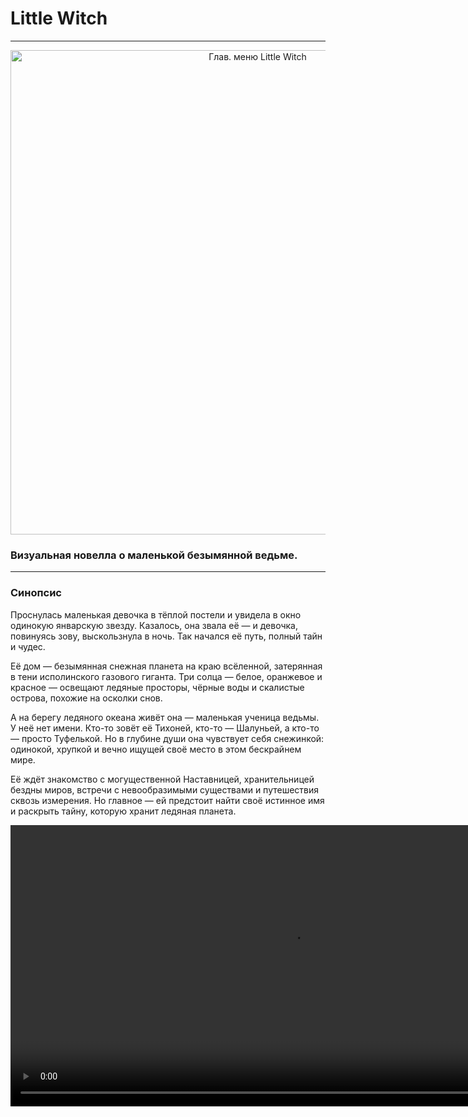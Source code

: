 <div>
  <h1><b>Little Witch</b></h1>
</div>
<div align="center">
  <hr> 
  <p>
    <img src="https://github.com/Raznorabochie-NECO-Game-Stydio/LittleWitch_NewENGINE/raw/master/main_menu.gif" alt="Глав. меню Little Witch" width="775" />
  </p>
</div>

### Визуальная новелла о маленькой безымянной ведьме.

---

### Синопсис

Проснулась маленькая девочка в тёплой постели и увидела в окно одинокую январскую звезду. Казалось, она звала её — и девочка, повинуясь зову, выскользнула в ночь. Так начался её путь, полный тайн и чудес.

Её дом — безымянная снежная планета на краю всёленной, затерянная в тени исполинского газового гиганта. Три солца — белое, оранжевое и красное — освещают ледяные просторы, чёрные воды и скалистые острова, похожие на осколки снов.

А на берегу ледяного океана живёт она — маленькая ученица ведьмы. У неё нет имени. Кто-то зовёт её Тихоней, кто-то — Шалуньей, а кто-то — просто Туфелькой. Но в глубине души она чувствует себя снежинкой: одинокой, хрупкой и вечно ищущей своё место в этом бескрайнем мире.

Её ждёт знакомство с могущественной Наставницей, хранительницей бездны миров, встречи с невообразимыми существами и путешествия сквозь измерения. Но главное — ей предстоит найти своё истинное имя и раскрыть тайну, которую хранит ледяная планета.

<video src="https://github.com/Raznorabochie-NECO-Game-Stydio/LittleWitch_NewENGINE/raw/master/main_menu.webm" controls width="900">
  Ваш браузер не поддерживает видео элемент.
</video>
